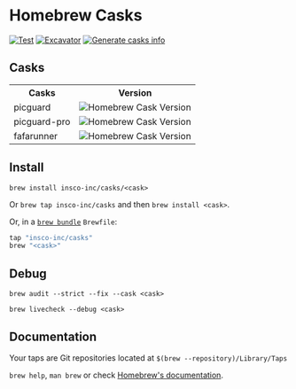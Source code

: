 # Homebrew Casks

[![Test](https://github.com/insco-inc/homebrew-casks/actions/workflows/test.yml/badge.svg?branch=main)](https://github.com/insco-inc/homebrew-casks/actions/workflows/test.yml)
[![Excavator](https://github.com/insco-inc/homebrew-casks/actions/workflows/excavator.yml/badge.svg)](https://github.com/insco-inc/homebrew-casks/actions/workflows/excavator.yml)
[![Generate casks info](https://github.com/insco-inc/homebrew-casks/actions/workflows/build.yml/badge.svg)](https://github.com/insco-inc/homebrew-casks/actions/workflows/build.yml)

## Casks

<table>
  <tr>
    <th>Casks</th>
    <th style="text-align: center">Version</th>
  </tr>
  <tr>
    <td>picguard</td>
    <td>
      <img alt="Homebrew Cask Version" src="https://img.shields.io/badge/dynamic/json.svg?url=https://raw.githubusercontent.com/insco-inc/homebrew-casks/main/Info/picguard.json&query=$.casks.[0].version&label=homebrew">
    </td>
  </tr>
  <tr>
    <td>picguard-pro</td>
    <td>
      <img alt="Homebrew Cask Version" src="https://img.shields.io/badge/dynamic/json.svg?url=https://raw.githubusercontent.com/insco-inc/homebrew-casks/main/Info/picguard-pro.json&query=$.casks.[0].version&label=homebrew">
    </td>
  </tr>
  <tr>
    <td>fafarunner</td>
    <td>
      <img alt="Homebrew Cask Version" src="https://img.shields.io/badge/dynamic/json.svg?url=https://raw.githubusercontent.com/insco-inc/homebrew-casks/main/Info/fafarunner.json&query=$.casks.[0].version&label=homebrew">
    </td>
  </tr>
</table>

## Install

`brew install insco-inc/casks/<cask>`

Or `brew tap insco-inc/casks` and then `brew install <cask>`.

Or, in a [`brew bundle`](https://github.com/Homebrew/homebrew-bundle) `Brewfile`:

```ruby
tap "insco-inc/casks"
brew "<cask>"
```

## Debug

`brew audit --strict --fix --cask <cask>`

`brew livecheck --debug <cask>`

## Documentation

Your taps are Git repositories located at `$(brew --repository)/Library/Taps`

`brew help`, `man brew` or check [Homebrew's documentation](https://docs.brew.sh).

